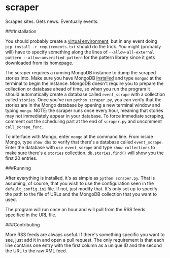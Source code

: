 scraper
=======

Scrapes sites. Gets news. Eventually events.


###Installation

You should probably create a [virtual environment](http://www.virtualenv.org/en/latest/), but
in any event doing `pip install -r requirements.txt` should do the trick. You
might (probably will) have to specify something along the lines of 
`--allow-all-external pattern --allow-unverified pattern` for the pattern
library since it gets downloaded from its homepage. 

The scraper requires  a running MongoDB instance to dump the scraped stories into. 
Make sure you have MongoDB [installed](http://docs.mongodb.org/manual/installation/) 
and type `mongod` at the terminal to begin the instance. MongoDB doesn't require you to prepare
the collection or database ahead of time, so when you run the program it should automatically
create a database called `event_scrape` with a collection called `stories`. Once you've run  `python scraper.py`, 
you can verify that the stories are in the Mongo database by opening a new terminal window and typing `mongo`. NOTE: 
the scraper runs once every hour, meaning that stories may not immediately appear in your database. To force immediate scraping,
 comment out the scheduling part at the end of `scraper.py` and uncomment `call_scrape_func`. 
 
To interface with Mongo, enter `mongo` at the command line. From inside Mongo, type `show dbs` to verify that there's a database called `event_scrape`. 
Enter the database with `use event_scrape` and type `show collections` to make sure there's a `stories` collection. 
 `db.stories.find()` will show you the first 20 entries.

###Running

After everything is installed, it's as simple as `python scraper.py`. That is
assuming, of course, that you wish to use the configuration seen in the
`default_config.ini` file. If not, just modify that. It's only set up to
specify the path to the file of URLs and the MongoDB collection that you want
to used.

The program will run once an hour and will pull from the RSS feeds specified in
the URL file. 

###Contributing

More RSS feeds are always useful. If there's something specific you want to
see, just add it in and open a pull request. The only requirement is that each
line contains one entry with the first column as a unique ID and the second the
URL to the raw XML feed.
